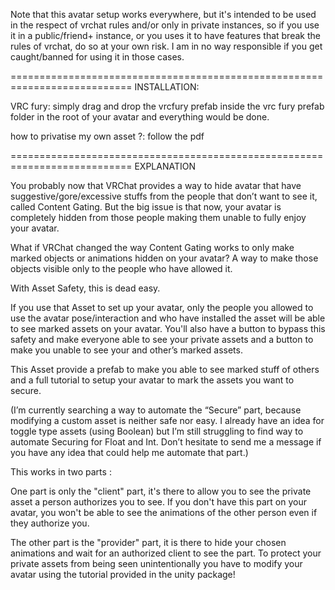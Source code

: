 Note that this avatar setup works everywhere, but it's intended to be used in the respect of vrchat rules and/or only in private instances, so if you use it in a public/friend+ instance, or you uses it to have features that break the rules of vrchat, do so at your own risk. I am in no way responsible if you get caught/banned for using it in those cases.

===========================================================================
INSTALLATION:

VRC fury: simply drag and drop the vrcfury prefab inside the vrc fury prefab folder in the root of your avatar and everything would be done.

how to privatise my own asset ?: follow the pdf

===========================================================================
EXPLANATION

You probably now that VRChat provides a way to hide avatar that have suggestive/gore/excessive stuffs from the people that don’t want to see it, called Content Gating. But the big issue is that now, your avatar is completely hidden from those people making them unable to fully enjoy your avatar.

What if VRChat changed the way Content Gating works to only make marked objects or animations hidden on your avatar? A way to make those objects visible only to the people who have allowed it.

With Asset Safety, this is dead easy.

If you use that Asset to set up your avatar, only the people you allowed to use the avatar pose/interaction and who have installed the asset will be able to see marked assets on your avatar. You'll also have a button to bypass this safety and make everyone able to see your private assets and a button to make you unable to see your and other’s marked assets.

This Asset provide a prefab to make you able to see marked stuff of others and a full tutorial to setup your avatar to mark the assets you want to secure.

(I’m currently searching a way to automate the “Secure” part, because modifying a custom asset is neither safe nor easy. I already have an idea for toggle type assets (using Boolean) but I’m still struggling to find way to automate Securing for Float and Int. Don’t hesitate to send me a message if you have any idea that could help me automate that part.)

This works in two parts :

One part is only the "client" part, it's there to allow you to see the private asset a person authorizes you to see. If you don't have this part on your avatar, you won't be able to see the animations of the other person even if they authorize you.

The other part is the "provider" part, it is there to hide your chosen animations and wait for an authorized client to see the part. To protect your private assets from being seen unintentionally you have to modify your avatar using the tutorial provided in the unity package!

